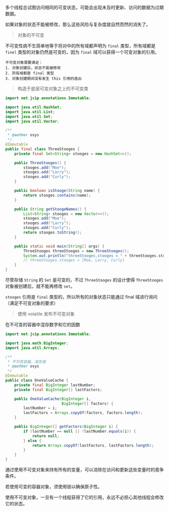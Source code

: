 多个线程总试图访问相同的可变状态，可能会出现未及时更新、访问的数据为过期数据。

如果对象的状态不能被修改，那么这些风险与复杂度就自然而然的消失了。



> 对象的不可变

不可变性病不生简单地等于将对中的所有域都声明为 `final` 类型，所有域都是 `finel` 类型的对象仍然是可变的，因为 `final` 域可以获得一个可变对象的引用。

```
不可变对象需要满足：
1. 对象创建后，状态不能被修改
2. 所有域都是 final 类型
3. 对象创建期间没有发生 this 引用的逸出
```



> 构造于底层可变对象之上的不可变类

```java
import net.jcip.annotations.Immutable;

import java.util.HashSet;
import java.util.List;
import java.util.Set;
import java.util.Vector;

/**
 * @author osys
 */
@Immutable
public final class ThreeStooges {
    private final Set<String> stooges = new HashSet<>();

    public ThreeStooges() {
        stooges.add("Moe");
        stooges.add("Larry");
        stooges.add("Curly");
    }

    public boolean isStooge(String name) {
        return stooges.contains(name);
    }

    public String getStoogeNames() {
        List<String> stooges = new Vector<>();
        stooges.add("Moe");
        stooges.add("Larry");
        stooges.add("Curly");
        return stooges.toString();
    }

    public static void main(String[] args) {
        ThreeStooges threeStooges = new ThreeStooges();
        System.out.println("threeStooges.stooges = " + threeStooges.stooges);
        // threeStooges.stooges = [Moe, Larry, Curly]
    }
}
```

尽管存储 `String` 的 `Set` 是可变的，不过 `ThreeStooges` 的设计使得 `ThreeStooges` 对象被创建后，就不能再修改 `set`。

`stooges` 引用是 `final` 类型的，所以所有的对象状态只能通过 final 域进行询问（满足不可变对象的要求）



> 使用 volatile 发布不可变对象

在不可变的容器中混存数字和它的因数

```java
import net.jcip.annotations.Immutable;

import java.math.BigInteger;
import java.util.Arrays;

/**
 * 不可变容器，混存值
 * @author osys
 */
@Immutable
public class OneValueCache {
    private final BigInteger lastNumber;
    private final BigInteger[] lastFactors;

    public OneValueCache(BigInteger i,
                         BigInteger[] factors) {
        lastNumber = i;
        lastFactors = Arrays.copyOf(factors, factors.length);
    }

    public BigInteger[] getFactors(BigInteger i) {
        if (lastNumber == null || !lastNumber.equals(i)) {
            return null;
        } else {
            return Arrays.copyOf(lastFactors, lastFactors.length);
        }
    }
}
```

通过使用不可变对象来持有所有的变量，可以消除在访问和更新这些变量时的竟争条件。

若使用可变的容器对象，须使用锁以确保原子性。

使用不可变对象，一旦有一个线程获得了它的引用，永远不必担心其他线程会修改它的状态。



